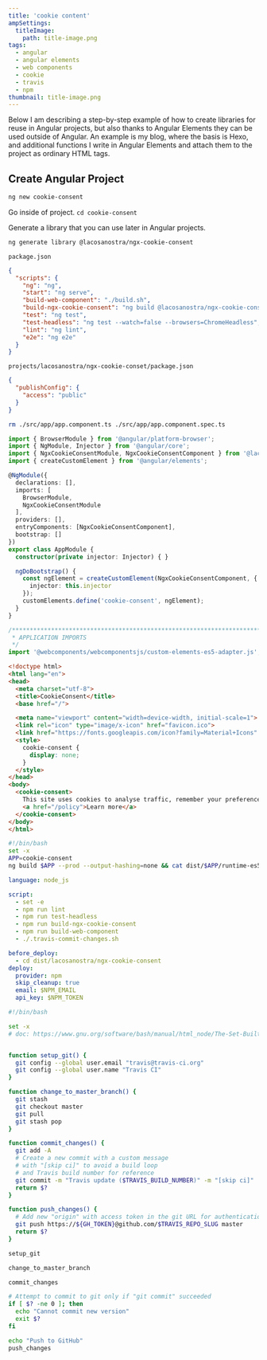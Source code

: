 ```yaml
---
title: 'cookie content'
ampSettings:
  titleImage:
    path: title-image.png
tags:
  - angular
  - angular elements
  - web components
  - cookie
  - travis
  - npm
thumbnail: title-image.png
---
```


Below I am describing a step-by-step example of how to create libraries for reuse in Angular projects, but also thanks to Angular Elements they can be used outside of Angular. An example is my blog, where the basis is Hexo, and additional functions I write in Angular Elements and attach them to the project as ordinary HTML tags.

## Create Angular Project

```bash
ng new cookie-consent
```

Go inside of project. `cd cookie-consent`

Generate a library that you can use later in Angular projects.

```bash
ng generate library @lacosanostra/ngx-cookie-consent
```

`package.json`

```json
{
  "scripts": {
    "ng": "ng",
    "start": "ng serve",
    "build-web-component": "./build.sh",
    "build-ngx-cookie-consent": "ng build @lacosanostra/ngx-cookie-consent",
    "test": "ng test",
    "test-headless": "ng test --watch=false --browsers=ChromeHeadless",
    "lint": "ng lint",
    "e2e": "ng e2e"
  }
}
```


`projects/lacosanostra/ngx-cookie-conset/package.json`

```json
{
  "publishConfig": {
    "access": "public"
  }
}
```

```bash
rm ./src/app/app.component.ts ./src/app/app.component.spec.ts
```

```typescript
import { BrowserModule } from '@angular/platform-browser';
import { NgModule, Injector } from '@angular/core';
import { NgxCookieConsentModule, NgxCookieConsentComponent } from '@lacosanostra/ngx-cookie-consent';
import { createCustomElement } from '@angular/elements';

@NgModule({
  declarations: [],
  imports: [
    BrowserModule,
    NgxCookieConsentModule
  ],
  providers: [],
  entryComponents: [NgxCookieConsentComponent],
  bootstrap: []
})
export class AppModule {
  constructor(private injector: Injector) { }

  ngDoBootstrap() {
    const ngElement = createCustomElement(NgxCookieConsentComponent, {
      injector: this.injector
    });
    customElements.define('cookie-consent', ngElement);
  }
}
```

```typescript
/***************************************************************************************************
 * APPLICATION IMPORTS
 */
import '@webcomponents/webcomponentsjs/custom-elements-es5-adapter.js';
```

```html
<!doctype html>
<html lang="en">
<head>
  <meta charset="utf-8">
  <title>CookieConsent</title>
  <base href="/">

  <meta name="viewport" content="width=device-width, initial-scale=1">
  <link rel="icon" type="image/x-icon" href="favicon.ico">
  <link href="https://fonts.googleapis.com/icon?family=Material+Icons" rel="stylesheet">
  <style>
    cookie-consent {
      display: none;
    }
  </style>
</head>
<body>
  <cookie-consent>
    This site uses cookies to analyse traffic, remember your preferences, and optimise your experience.
    <a href="/policy">Learn more</a>
  </cookie-consent>
</body>
</html>
```

```bash
#!/bin/bash
set -x
APP=cookie-consent
ng build $APP --prod --output-hashing=none && cat dist/$APP/runtime-es5.js dist/$APP/polyfills-es5.js dist/$APP/scripts.js dist/$APP/main-es5.js > dist/$APP/$APP.js
```

```yml
language: node_js

script:
  - set -e
  - npm run lint
  - npm run test-headless
  - npm run build-ngx-cookie-consent
  - npm run build-web-component
  - ./.travis-commit-changes.sh

before_deploy:
  - cd dist/lacosanostra/ngx-cookie-consent
deploy:
  provider: npm
  skip_cleanup: true
  email: $NPM_EMAIL
  api_key: $NPM_TOKEN

```

```bash
#!/bin/bash

set -x
# doc: https://www.gnu.org/software/bash/manual/html_node/The-Set-Builtin.html#The-Set-Builtin


function setup_git() {
  git config --global user.email "travis@travis-ci.org"
  git config --global user.name "Travis CI"
}

function change_to_master_branch() {
  git stash
  git checkout master
  git pull
  git stash pop
}

function commit_changes() {
  git add -A
  # Create a new commit with a custom message
  # with "[skip ci]" to avoid a build loop
  # and Travis build number for reference
  git commit -m "Travis update ($TRAVIS_BUILD_NUMBER)" -m "[skip ci]"
  return $?
}

function push_changes() {
  # Add new "origin" with access token in the git URL for authentication
  git push https://${GH_TOKEN}@github.com/$TRAVIS_REPO_SLUG master
  return $?
}

setup_git

change_to_master_branch

commit_changes

# Attempt to commit to git only if "git commit" succeeded
if [ $? -ne 0 ]; then
  echo "Cannot commit new version"
  exit $?
fi

echo "Push to GitHub"
push_changes
```
